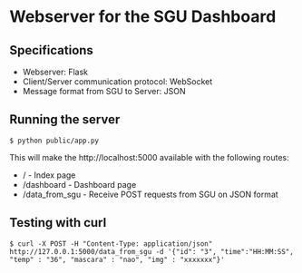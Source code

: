 # Webserver for the SGU Dashboard

## Specifications

- Webserver: Flask
- Client/Server communication protocol: WebSocket
- Message format from SGU to Server: JSON

## Running the server

```
$ python public/app.py
```

This will make the http://localhost:5000 available with the following routes:

- / - Index page
- /dashboard - Dashboard page
- /data_from_sgu - Receive POST requests from SGU on JSON format

## Testing with curl

```
$ curl -X POST -H "Content-Type: application/json" http://127.0.0.1:5000/data_from_sgu -d '{"id": "3", "time":"HH:MM:SS", "temp" : "36", "mascara" : "nao", "img" : "xxxxxxx"}'

```